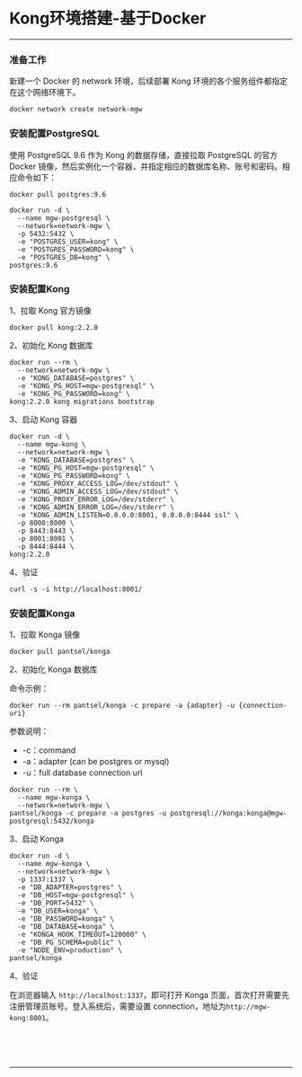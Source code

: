 # Kong环境搭建-基于Docker

---

### 准备工作

新建一个 Docker 的 network 环境，后续部署 Kong 环境的各个服务组件都指定在这个网络环境下。

~~~shell
docker network create network-mgw
~~~

### 安装配置PostgreSQL

使用 PostgreSQL 9.6 作为 Kong 的数据存储，直接拉取 PostgreSQL 的官方 Docker 镜像，然后实例化一个容器，并指定相应的数据库名称、账号和密码。相应命令如下：

~~~shell
docker pull postgres:9.6

docker run -d \
  --name mgw-postgresql \
  --network=network-mgw \
  -p 5432:5432 \
  -e "POSTGRES_USER=kong" \
  -e "POSTGRES_PASSWORD=kong" \
  -e "POSTGRES_DB=kong" \
postgres:9.6
~~~

### 安装配置Kong

1、拉取 Kong 官方镜像

~~~shell
docker pull kong:2.2.0
~~~

2、初始化 Kong 数据库

~~~shell
docker run --rm \
  --network=network-mgw \
  -e "KONG_DATABASE=postgres" \
  -e "KONG_PG_HOST=mgw-postgresql" \
  -e "KONG_PG_PASSWORD=kong" \
kong:2.2.0 kong migrations bootstrap
~~~

3、启动 Kong 容器

~~~shell
docker run -d \
  --name mgw-kong \
  --network=network-mgw \
  -e "KONG_DATABASE=postgres" \
  -e "KONG_PG_HOST=mgw-postgresql" \
  -e "KONG_PG_PASSWORD=kong" \
  -e "KONG_PROXY_ACCESS_LOG=/dev/stdout" \
  -e "KONG_ADMIN_ACCESS_LOG=/dev/stdout" \
  -e "KONG_PROXY_ERROR_LOG=/dev/stderr" \
  -e "KONG_ADMIN_ERROR_LOG=/dev/stderr" \
  -e "KONG_ADMIN_LISTEN=0.0.0.0:8001, 0.0.0.0:8444 ssl" \
  -p 8000:8000 \
  -p 8443:8443 \
  -p 8001:8001 \
  -p 8444:8444 \
kong:2.2.0
~~~

4、验证

~~~shell
curl -s -i http://localhost:8001/
~~~

### 安装配置Konga

1、拉取 Konga 镜像

~~~shell
docker pull pantsel/konga
~~~

2、初始化 Konga 数据库

命令示例：

~~~shell
docker run --rm pantsel/konga -c prepare -a {adapter} -u {connection-uri}
~~~

参数说明：

* -c：command
* -a：adapter (can be postgres or mysql)
* -u：full database connection url

~~~shell
docker run --rm \
  --name mgw-konga \
  --network=network-mgw \
pantsel/konga -c prepare -a postgres -u postgresql://konga:konga@mgw-postgresql:5432/konga
~~~

3、启动 Konga

~~~shell
docker run -d \
  --name mgw-konga \
  --network=network-mgw \
  -p 1337:1337 \
  -e "DB_ADAPTER=postgres" \
  -e "DB_HOST=mgw-postgresql" \
  -e "DB_PORT=5432" \
  -e "DB_USER=konga" \
  -e "DB_PASSWORD=konga" \
  -e "DB_DATABASE=konga" \
  -e "KONGA_HOOK_TIMEOUT=120000" \
  -e "DB_PG_SCHEMA=public" \
  -e "NODE_ENV=production" \
pantsel/konga
~~~

4、验证

在浏览器输入 `http://localhost:1337`，即可打开 Konga 页面，首次打开需要先注册管理员账号。登入系统后，需要设置 connection，地址为`http://mgw-kong:8001`。



<br/><br/><br/>

---

